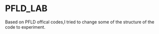# PFLD_LAB
Based on PFLD offical codes,I tried to change some of the structure of the code to experiment.
